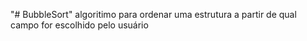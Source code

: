 "# BubbleSort" 
algoritimo para ordenar uma estrutura a partir de qual campo for escolhido pelo usuário
